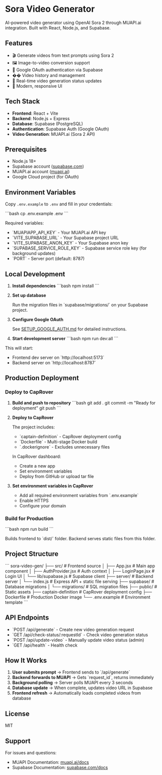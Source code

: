 # Sora Video Generator

AI-powered video generator using OpenAI Sora 2 through MUAPI.ai integration. Built with React, Node.js, and Supabase.

## Features

- 🎬 Generate videos from text prompts using Sora 2
- 🖼️ Image-to-video conversion support
- 👤 Google OAuth authentication via Supabase
- �� Video history and management
- 🔄 Real-time video generation status updates
- 🎨 Modern, responsive UI

## Tech Stack

- **Frontend**: React + Vite
- **Backend**: Node.js + Express
- **Database**: Supabase (PostgreSQL)
- **Authentication**: Supabase Auth (Google OAuth)
- **Video Generation**: MUAPI.ai (Sora 2 API)

## Prerequisites

- Node.js 18+ 
- Supabase account ([supabase.com](https://supabase.com))
- MUAPI.ai account ([muapi.ai](https://muapi.ai))
- Google Cloud project (for OAuth)

## Environment Variables

Copy `.env.example` to `.env` and fill in your credentials:

\`\`\`bash
cp .env.example .env
\`\`\`

Required variables:
- \`MUAPIAPP_API_KEY\` - Your MUAPI.ai API key
- \`VITE_SUPABASE_URL\` - Your Supabase project URL
- \`VITE_SUPABASE_ANON_KEY\` - Your Supabase anon key
- \`SUPABASE_SERVICE_ROLE_KEY\` - Supabase service role key (for background updates)
- \`PORT\` - Server port (default: 8787)

## Local Development

1. **Install dependencies**
\`\`\`bash
npm install
\`\`\`

2. **Set up database**
   
   Run the migration files in \`supabase/migrations/\` on your Supabase project.

3. **Configure Google OAuth**
   
   See [SETUP_GOOGLE_AUTH.md](./SETUP_GOOGLE_AUTH.md) for detailed instructions.

4. **Start development server**
\`\`\`bash
npm run dev:all
\`\`\`

This will start:
- Frontend dev server on \`http://localhost:5173\`
- Backend server on \`http://localhost:8787\`

## Production Deployment

### Deploy to CapRover

1. **Build and push to repository**
\`\`\`bash
git add .
git commit -m "Ready for deployment"
git push
\`\`\`

2. **Deploy to CapRover**

   The project includes:
   - \`captain-definition\` - CapRover deployment config
   - \`Dockerfile\` - Multi-stage Docker build
   - \`.dockerignore\` - Excludes unnecessary files

   In CapRover dashboard:
   - Create a new app
   - Set environment variables
   - Deploy from GitHub or upload tar file

3. **Set environment variables in CapRover**
   - Add all required environment variables from \`.env.example\`
   - Enable HTTPS
   - Configure your domain

### Build for Production

\`\`\`bash
npm run build
\`\`\`

Builds frontend to \`dist/\` folder. Backend serves static files from this folder.

## Project Structure

\`\`\`
sora-video-gen/
├── src/                  # Frontend source
│   ├── App.jsx          # Main app component
│   ├── AuthProvider.jsx # Auth context
│   ├── LoginPage.jsx    # Login UI
│   └── lib/supabase.js  # Supabase client
├── server/              # Backend server
│   └── index.js         # Express API + static file serving
├── supabase/            # Database migrations
│   └── migrations/      # SQL migration files
├── public/              # Static assets
├── captain-definition   # CapRover deployment config
├── Dockerfile           # Production Docker image
└── .env.example         # Environment template
\`\`\`

## API Endpoints

- \`POST /api/generate\` - Create new video generation request
- \`GET /api/check-status/:requestId\` - Check video generation status
- \`POST /api/update-video\` - Manually update video status (admin)
- \`GET /api/health\` - Health check

## How It Works

1. **User submits prompt** → Frontend sends to \`/api/generate\`
2. **Backend forwards to MUAPI** → Gets \`request_id\`, returns immediately
3. **Background polling** → Server polls MUAPI every 3 seconds
4. **Database update** → When complete, updates video URL in Supabase
5. **Frontend refresh** → Automatically loads completed videos from database

## License

MIT

## Support

For issues and questions:
- MUAPI Documentation: [muapi.ai/docs](https://muapi.ai/docs)
- Supabase Documentation: [supabase.com/docs](https://supabase.com/docs)
